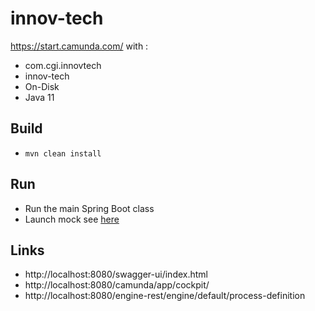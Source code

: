 # innov-tech

https://start.camunda.com/ with :
 - com.cgi.innovtech
 - innov-tech
 - On-Disk
 - Java 11

## Build

- `mvn clean install`

## Run

- Run the main Spring Boot class
- Launch mock see [here](https://github.com/keuss/innov-tech/blob/demoV2/mocks/MockInnovTech.txt)

## Links

 - http://localhost:8080/swagger-ui/index.html
 - http://localhost:8080/camunda/app/cockpit/
 - http://localhost:8080/engine-rest/engine/default/process-definition

